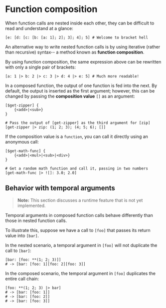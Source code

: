 # Function composition

When function calls are nested inside each other, they can be difficult to read and understand at a glance:

```rant
[e: [d: [c: [b: [a: 1]; 2]; 3]; 4]; 5] # Welcome to bracket hell
```

An alternative way to write nested function calls is by using iterative (rather than recursive) syntax-- a method known as **function composition**.

By using function composition, the same expression above can be rewritten with only a single pair of brackets:

```rant
[a: 1 |> b: 2 |> c: 3 |> d: 4 |> e: 5] # Much more readable!
```

In a composed function, the output of one function is fed into the next. By default, the output is inserted as the first argument;
however, this can be changed by passing the **composition value** `[]` as an argument:

```rant
[$get-zipper] {
    {<add>|<sub>}
}

# Pass the output of [get-zipper] as the third argument for [zip]
[get-zipper |> zip: (1; 2; 3); (4; 5; 6); []]
```

If the composition value is a `function`, you can call it directly using an anonymous call:

```rant
[$get-math-func] {
    {<add>|<mul>|<sub>|<div>}
}

# Get a random math function and call it, passing in two numbers
[get-math-func |> ![]: 3.0; 2.0]
```

## Behavior with temporal arguments

> **Note:** This section discusses a runtime feature that is not yet implemented.

Temporal arguments in composed function calls behave differently than those in nested function calls.

To illustrate this, suppose we have a call to `[foo]` that passes its return value into `[bar]`.

In the nested scenario, a temporal argument in `[foo]` will not duplicate the call to `[bar]`:

```rant
[bar: [foo: **(1; 2; 3)]]
# -> [bar: [foo: 1][foo: 2][foo: 3]]
```

In the composed scenario, the temporal argument in `[foo]` duplicates the entire call chain:

```rant
[foo: **(1; 2; 3) |> bar]
# -> [bar: [foo: 1]]
# -> [bar: [foo: 2]]
# -> [bar: [foo: 3]]
```